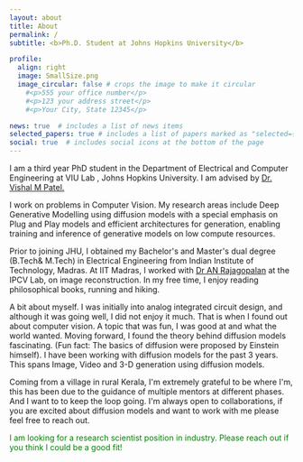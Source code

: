 ```yaml
---
layout: about
title: About
permalink: /
subtitle: <b>Ph.D. Student at Johns Hopkins University</b>

profile:
  align: right
  image: SmallSize.png
  image_circular: false # crops the image to make it circular
    #<p>555 your office number</p>
    #<p>123 your address street</p>
    #<p>Your City, State 12345</p>

news: true  # includes a list of news items
selected_papers: true # includes a list of papers marked as "selected={true}"
social: true  # includes social icons at the bottom of the page
---
```

I am a third year PhD student in the Department of Electrical and Computer Engineering at VIU Lab , Johns Hopkins University. I am advised by <a href='https://scholar.google.com/citations?user=AkEXTbIAAAAJ&hl=en'>Dr. Vishal M Patel.</a>


I work on problems in Computer Vision. My research areas include Deep Generative Modelling using diffusion models with a special emphasis on Plug and Play models and efficient architectures for generation, enabling training and inference of generative models on low compute resources.



Prior to joining JHU, I obtained my Bachelor's and Master's dual degree (B.Tech& M.Tech)  in Electrical Engineering from Indian Institute of Technology, Madras. At IIT Madras, I worked with  <a href='https://scholar.google.co.in/citations?user=jXTZEw4AAAAJ&hl=en'>Dr AN Rajagopalan</a> at the IPCV Lab, on image reconstruction. In my free time, I enjoy reading philosophical books, running and hiking.

A bit about myself. I was initially into analog integrated circuit design, and although it was going well, I did not enjoy it much. That is when I found out about computer vision. A topic that was fun, I was good at and what the world wanted. Moving forward, I found the theory behind diffusion models fascinating. (Fun fact: The basics of diffusion were proposed by Einstein himself). I have been working with diffusion models for the past 3 years. This spans Image, Video and 3-D generation using diffusion models.

Coming from a village in rural Kerala, I'm extremely grateful to be where I'm, this has been due to the guidance of multiple mentors at different phases. And I want to to keep the loop going. I'm always open to collaborations, if you are excited about diffusion models and want to work with me please feel free to reach out.

<span style="color: green;">I am looking for a research scientist position in industry. Please reach out if you think I could be a good fit!</span>


<!-- Write your biography here. Tell the world about yourself. Link to your favorite [subreddit](http://reddit.com). You can put a picture in, too. The code is already in, just name your picture `prof_pic.jpg` and put it in the `img/` folder.

Put your address / P.O. box / other info right below your picture. You can also disable any these elements by editing `profile` property of the YAML header of your `_pages/about.md`. Edit `_bibliography/papers.bib` and Jekyll will render your [publications page](/al-folio/publications/) automatically.

Link to your social media connections, too. This theme is set up to use [Font Awesome icons](http://fortawesome.github.io/Font-Awesome/) and [Academicons](https://jpswalsh.github.io/academicons/), like the ones below. Add your Facebook, Twitter, LinkedIn, Google Scholar, or just disable all of them. -->
